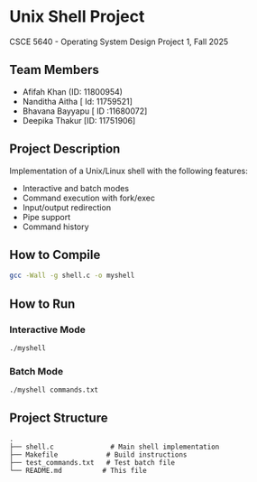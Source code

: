 # Unix Shell Project

CSCE 5640 - Operating System Design
Project 1, Fall 2025

## Team Members
- Afifah Khan (ID: 11800954)
- Nanditha Aitha [ Id: 11759521]
- Bhavana Bayyapu [ ID :11680072]
- Deepika Thakur [ID: 11751906]

## Project Description
Implementation of a Unix/Linux shell with the following features:
- Interactive and batch modes
- Command execution with fork/exec
- Input/output redirection
- Pipe support
- Command history

## How to Compile
```bash
gcc -Wall -g shell.c -o myshell
```

## How to Run

### Interactive Mode
```bash
./myshell
```

### Batch Mode
```bash
./myshell commands.txt
```

## Project Structure
```
.
├── shell.c              # Main shell implementation
├── Makefile            # Build instructions
├── test_commands.txt   # Test batch file
└── README.md          # This file
```



